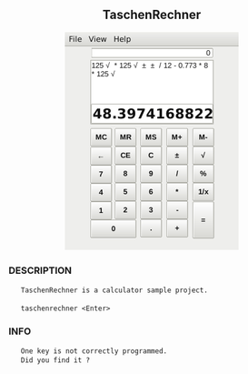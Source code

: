 <div align="center">

## TaschenRechner

![Main Page](/res/main-window.png)

</div>

### DESCRIPTION

       TaschenRechner is a calculator sample project.

       taschenrechner <Enter>
       
### INFO

       One key is not correctly programmed.
       Did you find it ?
